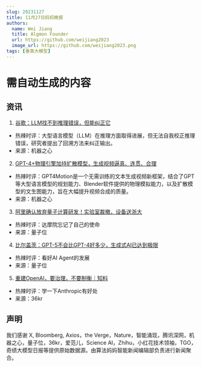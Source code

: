 ```yaml
---
slug: 20231127
title: 11月27日妈妈晚报
authors:
  name: Wei Jiang
  title: Algmon Founder
  url: https://github.com/weijiang2023
  image_url: https://github.com/weijiang2023.png
tags: [垂类大模型]
---
```


# 需自动生成的内容
## 资讯

1. [谷歌：LLM找不到推理错误，但能纠正它](https://mp.weixin.qq.com/s/rQqRFNvaji9hJeQ6WeChGg)
* 热辣时评：大型语言模型（LLM）在推理方面取得进展，但无法自我校正推理错误，研究者提出了回溯方法来纠正输出。
* 来源：机器之心

2. [GPT-4+物理引擎加持扩散模型，生成视频逼真、连贯、合理](https://mp.weixin.qq.com/s/bupEHVZetu0IUiJmmQjr6g)
* 热辣时评：GPT4Motion是一个无需训练的文本生成视频新框架，结合了GPT等大型语言模型的规划能力、Blender软件提供的物理模拟能力，以及扩散模型的文生图能力，旨在大幅提升视频合成的质量。
* 来源：机器之心

3. [阿里确认放弃量子计算研发！实验室裁撤，设备送浙大](https://mp.weixin.qq.com/s/kezM4YmitE8opNTiT2OoNA)
* 热辣时评：达摩院忘记了自己的使命
* 来源：量子位

4. [比尔盖茨：GPT-5不会比GPT-4好多少，生成式AI已达到极限](https://mp.weixin.qq.com/s/H8TQChikTPVfpIPgAZsFVw)
* 热辣时评：看好AI Agent的发展
* 来源：量子位

5. [重建OpenAI，要治理，不要制衡｜知料](https://mp.weixin.qq.com/s/dXCwHVPw0rcRpmm-noOkww)
* 热辣时评：学一下Anthropic有好处
* 来源：36kr

## 声明

我们感谢 X, Bloomberg, Axios，the Verge，Nature，智能涌现，腾讯深网，机器之心，量子位，36kr，爱范儿，Science AI，Zhihu，小红花技术领袖，TGO，奇绩大模型日报等提供原始数据源。由算法妈妈智能新闻编辑部负责进行新闻聚合。